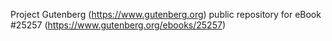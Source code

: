 Project Gutenberg (https://www.gutenberg.org) public repository for eBook #25257 (https://www.gutenberg.org/ebooks/25257)
